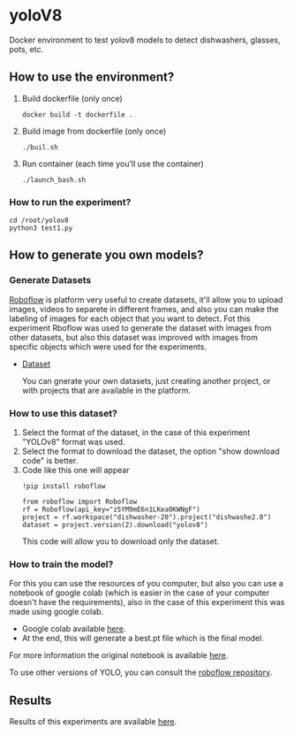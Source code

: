 # yoloV8
Docker environment to test yolov8 models to detect dishwashers, glasses, pots, etc.

## How to use the environment? ##
1. Build dockerfile (only once)
   ```
   docker build -t dockerfile .
   ```
2. Build image from dockerfile (only once)
   ```
   ./buil.sh
   ```
3. Run container (each time you'll use the container)
   ```
   ./launch_bash.sh
   ```
### How to run the experiment? ###
```
cd /root/yolov8
python3 test1.py
```

## How to generate you own models? ##

### Generate Datasets ###
[Roboflow](https://roboflow.com/universe) is platform very useful to create datasets, it'll allow you to upload images, videos to separete in different frames, and also you can make the labeling of images for each object that you want to detect.
Fot this experiment Rboflow was used to generate the dataset with images from other datasets, but also this dataset was improved with images from specific objects which were used for the experiments.

- [Dataset](https://universe.roboflow.com/dishwasher-20/dishwashe2.0/dataset/2)


  You can gnerate your own datasets, just creating another project, or with projects that are available in the platform.

### How to use this dataset? ###
1. Select the format of the dataset, in the case of this experiment "YOLOv8" format was used.
2. Select the format to download the dataset, the option "show download code" is better.
3. Code like this one will appear
   ```
   !pip install roboflow

   from roboflow import Roboflow
   rf = Roboflow(api_key="z5YM9mE6n1LKea0KWNgF")
   project = rf.workspace("dishwasher-20").project("dishwashe2.0")
   dataset = project.version(2).download("yolov8")
   ```
   This code will allow you to download only the dataset.

### How to train the model? ###
For this you can use the resources of you computer, but also you can use a notebook of google colab (which is easier in the case of your computer doesn't have the requirements), also in the case of this experiment this was made using google colab.


- Google colab available [here](https://colab.research.google.com/drive/1Mu9HaywSiQ-tBqoxkx9v5uMfhu1692H5?usp=sharing).
- At the end, this will generate a best.pt file which is the final model.

For more information the original notebook is available [here](https://colab.research.google.com/github/roboflow-ai/notebooks/blob/main/notebooks/train-yolov8-object-detection-on-custom-dataset.ipynb).


To use other versions of YOLO, you can consult the [roboflow repository](https://github.com/roboflow/notebooks).

## Results ##
Results of this experiments are available [here](https://drive.google.com/drive/folders/1eVDfUNC-NxxBywG_TeZSQrCmR_o2-eCk?usp=sharing).
